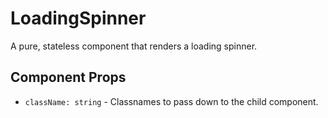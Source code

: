 # LoadingSpinner

A pure, stateless component that renders a loading spinner.

## Component Props
- `className: string` - Classnames to pass down to the child component.
